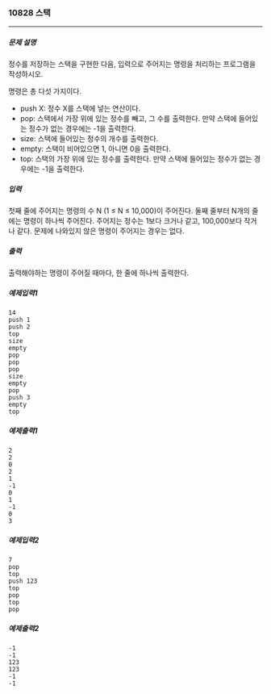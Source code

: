 ### 10828 스택
***

##### 문제 설명

정수를 저장하는 스택을 구현한 다음, 입력으로 주어지는 명령을 처리하는 프로그램을 작성하시오.

명령은 총 다섯 가지이다.

- push X: 정수 X를 스택에 넣는 연산이다.
- pop: 스택에서 가장 위에 있는 정수를 빼고, 그 수를 출력한다. 만약 스택에 들어있는 정수가 없는 경우에는 -1을 출력한다.
- size: 스택에 들어있는 정수의 개수를 출력한다.
- empty: 스택이 비어있으면 1, 아니면 0을 출력한다.
- top: 스택의 가장 위에 있는 정수를 출력한다. 만약 스택에 들어있는 정수가 없는 경우에는 -1을 출력한다.
##### 입력

첫째 줄에 주어지는 명령의 수 N (1 ≤ N ≤ 10,000)이 주어진다. 둘째 줄부터 N개의 줄에는 명령이 하나씩 주어진다. 주어지는 정수는 1보다 크거나 같고, 100,000보다 작거나 같다. 문제에 나와있지 않은 명령이 주어지는 경우는 없다.


##### 출력

출력해야하는 명령이 주어질 때마다, 한 줄에 하나씩 출력한다.

##### 예제입력1
```
14
push 1
push 2
top
size
empty
pop
pop
pop
size
empty
pop
push 3
empty
top
```


##### 예제출력1
```
2
2
0
2
1
-1
0
1
-1
0
3
```

##### 예제입력2
```
7
pop
top
push 123
top
pop
top
pop
```

##### 예제출력2
```
-1
-1
123
123
-1
-1
```
